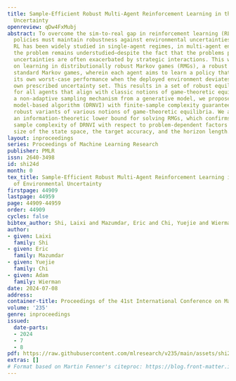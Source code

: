 ```yaml
---
title: Sample-Efficient Robust Multi-Agent Reinforcement Learning in the Face of Environmental
  Uncertainty
openreview: qDw4FxMubj
abstract: To overcome the sim-to-real gap in reinforcement learning (RL), learned
  policies must maintain robustness against environmental uncertainties. While robust
  RL has been widely studied in single-agent regimes, in multi-agent environments,
  the problem remains understudied—despite the fact that the problems posed by environmental
  uncertainties are often exacerbated by strategic interactions. This work focuses
  on learning in distributionally robust Markov games (RMGs), a robust variant of
  standard Markov games, wherein each agent aims to learn a policy that maximizes
  its own worst-case performance when the deployed environment deviates within its
  own prescribed uncertainty set. This results in a set of robust equilibrium strategies
  for all agents that align with classic notions of game-theoretic equilibria. Assuming
  a non-adaptive sampling mechanism from a generative model, we propose a sample-efficient
  model-based algorithm (DRNVI) with finite-sample complexity guarantees for learning
  robust variants of various notions of game-theoretic equilibria. We also establish
  an information-theoretic lower bound for solving RMGs, which confirms the near-optimal
  sample complexity of DRNVI with respect to problem-dependent factors such as the
  size of the state space, the target accuracy, and the horizon length.
layout: inproceedings
series: Proceedings of Machine Learning Research
publisher: PMLR
issn: 2640-3498
id: shi24d
month: 0
tex_title: Sample-Efficient Robust Multi-Agent Reinforcement Learning in the Face
  of Environmental Uncertainty
firstpage: 44909
lastpage: 44959
page: 44909-44959
order: 44909
cycles: false
bibtex_author: Shi, Laixi and Mazumdar, Eric and Chi, Yuejie and Wierman, Adam
author:
- given: Laixi
  family: Shi
- given: Eric
  family: Mazumdar
- given: Yuejie
  family: Chi
- given: Adam
  family: Wierman
date: 2024-07-08
address:
container-title: Proceedings of the 41st International Conference on Machine Learning
volume: '235'
genre: inproceedings
issued:
  date-parts:
  - 2024
  - 7
  - 8
pdf: https://raw.githubusercontent.com/mlresearch/v235/main/assets/shi24d/shi24d.pdf
extras: []
# Format based on Martin Fenner's citeproc: https://blog.front-matter.io/posts/citeproc-yaml-for-bibliographies/
---
```

